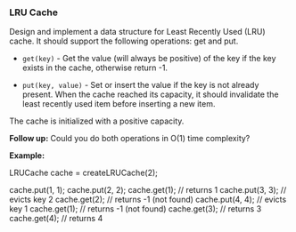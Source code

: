 ### LRU Cache

Design and implement a data structure for Least Recently Used (LRU) cache.
It should support the following operations: get and put.

* `get(key)` - Get the value (will always be positive) of the key if the key exists in the cache, otherwise return -1.

* `put(key, value)` - Set or insert the value if the key is not already present.
When the cache reached its capacity, it should invalidate the least recently used item before inserting a new item.

The cache is initialized with a positive capacity.

**Follow up:**
Could you do both operations in O(1) time complexity?

**Example:**

<!-- create a cache with capacity of 2 items -->
LRUCache cache = createLRUCache(2);

cache.put(1, 1);
cache.put(2, 2);
cache.get(1);       // returns 1
cache.put(3, 3);    // evicts key 2
cache.get(2);       // returns -1 (not found)
cache.put(4, 4);    // evicts key 1
cache.get(1);       // returns -1 (not found)
cache.get(3);       // returns 3
cache.get(4);       // returns 4
